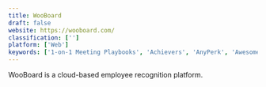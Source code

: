 ```yaml
---
title: WooBoard
draft: false 
website: https://wooboard.com/
classification: ['']
platform: ['Web']
keywords: ['1-on-1 Meeting Playbooks', 'Achievers', 'AnyPerk', 'Awesome Boss', 'Backdoor', 'Bonusly', 'Briq for Slack', 'Fond', 'Globoforce', 'Gusto', 'HR Cloud Workmates', 'Hoopla', 'Insight Employee Engagement', 'Kudos', 'KudosNow', 'Motivosity', 'Next Jump', 'PerkHub', 'Perkbox', 'Reward Gateway', 'Tap My Back', 'Workstars', 'YouEarnedIt']
---
```

WooBoard is a cloud-based employee recognition platform.